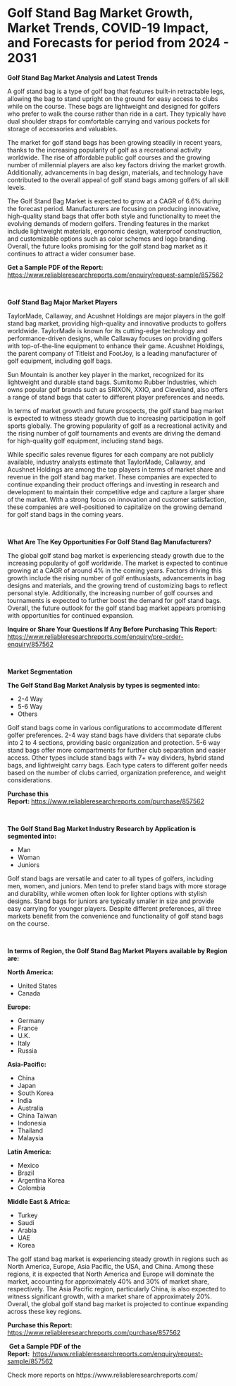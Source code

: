 <p><h1>Golf Stand Bag Market Growth, Market Trends, COVID-19 Impact, and Forecasts for period from 2024 - 2031</h1></p><p><strong>Golf Stand Bag Market Analysis and Latest Trends</strong></p>
<p><p>A golf stand bag is a type of golf bag that features built-in retractable legs, allowing the bag to stand upright on the ground for easy access to clubs while on the course. These bags are lightweight and designed for golfers who prefer to walk the course rather than ride in a cart. They typically have dual shoulder straps for comfortable carrying and various pockets for storage of accessories and valuables.</p><p>The market for golf stand bags has been growing steadily in recent years, thanks to the increasing popularity of golf as a recreational activity worldwide. The rise of affordable public golf courses and the growing number of millennial players are also key factors driving the market growth. Additionally, advancements in bag design, materials, and technology have contributed to the overall appeal of golf stand bags among golfers of all skill levels.</p><p>The Golf Stand Bag Market is expected to grow at a CAGR of 6.6% during the forecast period. Manufacturers are focusing on producing innovative, high-quality stand bags that offer both style and functionality to meet the evolving demands of modern golfers. Trending features in the market include lightweight materials, ergonomic design, waterproof construction, and customizable options such as color schemes and logo branding. Overall, the future looks promising for the golf stand bag market as it continues to attract a wider consumer base.</p></p>
<p><strong>Get a Sample PDF of the Report:&nbsp;</strong> <a href="https://www.reliableresearchreports.com/enquiry/request-sample/857562">https://www.reliableresearchreports.com/enquiry/request-sample/857562</a></p>
<p>&nbsp;</p>
<p><strong>Golf Stand Bag Major Market Players</strong></p>
<p><p>TaylorMade, Callaway, and Acushnet Holdings are major players in the golf stand bag market, providing high-quality and innovative products to golfers worldwide. TaylorMade is known for its cutting-edge technology and performance-driven designs, while Callaway focuses on providing golfers with top-of-the-line equipment to enhance their game. Acushnet Holdings, the parent company of Titleist and FootJoy, is a leading manufacturer of golf equipment, including golf bags.</p><p>Sun Mountain is another key player in the market, recognized for its lightweight and durable stand bags. Sumitomo Rubber Industries, which owns popular golf brands such as SRIXON, XXIO, and Cleveland, also offers a range of stand bags that cater to different player preferences and needs.</p><p>In terms of market growth and future prospects, the golf stand bag market is expected to witness steady growth due to increasing participation in golf sports globally. The growing popularity of golf as a recreational activity and the rising number of golf tournaments and events are driving the demand for high-quality golf equipment, including stand bags.</p><p>While specific sales revenue figures for each company are not publicly available, industry analysts estimate that TaylorMade, Callaway, and Acushnet Holdings are among the top players in terms of market share and revenue in the golf stand bag market. These companies are expected to continue expanding their product offerings and investing in research and development to maintain their competitive edge and capture a larger share of the market. With a strong focus on innovation and customer satisfaction, these companies are well-positioned to capitalize on the growing demand for golf stand bags in the coming years.</p></p>
<p>&nbsp;</p>
<p><strong>What Are The Key Opportunities For Golf Stand Bag Manufacturers?</strong></p>
<p><p>The global golf stand bag market is experiencing steady growth due to the increasing popularity of golf worldwide. The market is expected to continue growing at a CAGR of around 4% in the coming years. Factors driving this growth include the rising number of golf enthusiasts, advancements in bag designs and materials, and the growing trend of customizing bags to reflect personal style. Additionally, the increasing number of golf courses and tournaments is expected to further boost the demand for golf stand bags. Overall, the future outlook for the golf stand bag market appears promising with opportunities for continued expansion.</p></p>
<p><strong>Inquire or Share Your Questions If Any Before Purchasing This Report:</strong> <a href="https://www.reliableresearchreports.com/enquiry/pre-order-enquiry/857562">https://www.reliableresearchreports.com/enquiry/pre-order-enquiry/857562</a></p>
<p>&nbsp;</p>
<p><strong>Market Segmentation</strong></p>
<p><strong>The Golf Stand Bag Market Analysis by types is segmented into:</strong></p>
<p><ul><li>2-4 Way</li><li>5-6 Way</li><li>Others</li></ul></p>
<p><p>Golf stand bags come in various configurations to accommodate different golfer preferences. 2-4 way stand bags have dividers that separate clubs into 2 to 4 sections, providing basic organization and protection. 5-6 way stand bags offer more compartments for further club separation and easier access. Other types include stand bags with 7+ way dividers, hybrid stand bags, and lightweight carry bags. Each type caters to different golfer needs based on the number of clubs carried, organization preference, and weight considerations.</p></p>
<p><strong>Purchase this Report:&nbsp;</strong><a href="https://www.reliableresearchreports.com/purchase/857562">https://www.reliableresearchreports.com/purchase/857562</a></p>
<p>&nbsp;</p>
<p><strong>The Golf Stand Bag Market Industry Research by Application is segmented into:</strong></p>
<p><ul><li>Man</li><li>Woman</li><li>Juniors</li></ul></p>
<p><p>Golf stand bags are versatile and cater to all types of golfers, including men, women, and juniors. Men tend to prefer stand bags with more storage and durability, while women often look for lighter options with stylish designs. Stand bags for juniors are typically smaller in size and provide easy carrying for younger players. Despite different preferences, all three markets benefit from the convenience and functionality of golf stand bags on the course.</p></p>
<p>&nbsp;</p>
<p><strong>In terms of Region, the Golf Stand Bag Market Players available by Region are:</strong></p>
<p>
    <p> <strong> North America: </strong>
        <ul>
            <li>United States</li>
            <li>Canada</li>
        </ul>
        </p> 
    <p> <strong> Europe: </strong>
        <ul>
            <li>Germany</li>
            <li>France</li>
            <li>U.K.</li>
            <li>Italy</li>
            <li>Russia</li>
        </ul>
        </p> 
    <p> <strong> Asia-Pacific: </strong>
        <ul>
            <li>China</li>
            <li>Japan</li>
            <li>South Korea</li>
            <li>India</li>
            <li>Australia</li>
            <li>China Taiwan</li>
            <li>Indonesia</li>
            <li>Thailand</li>
            <li>Malaysia</li>
        </ul>
        </p> 
    <p> <strong> Latin America: </strong>
        <ul>
            <li>Mexico</li>
            <li>Brazil</li>
            <li>Argentina Korea</li>
            <li>Colombia</li>
        </ul>
        </p> 
    <p> <strong> Middle East & Africa: </strong>
        <ul>
            <li>Turkey</li>
            <li>Saudi</li>
            <li>Arabia</li>
            <li>UAE</li>
            <li>Korea</li>
        </ul>
    </p>
    </p>
<p><p>The golf stand bag market is experiencing steady growth in regions such as North America, Europe, Asia Pacific, the USA, and China. Among these regions, it is expected that North America and Europe will dominate the market, accounting for approximately 40% and 30% of market share, respectively. The Asia Pacific region, particularly China, is also expected to witness significant growth, with a market share of approximately 20%. Overall, the global golf stand bag market is projected to continue expanding across these key regions.</p></p>
<p><strong>Purchase this Report: </strong><a href="https://www.reliableresearchreports.com/purchase/857562">https://www.reliableresearchreports.com/purchase/857562</a></p>
<p>&nbsp;<strong>Get a Sample PDF of the Report:&nbsp;&nbsp;</strong><a href="https://www.reliableresearchreports.com/enquiry/request-sample/857562">https://www.reliableresearchreports.com/enquiry/request-sample/857562</a></p>
<p><strong></strong></p>
<p>Check more reports on https://www.reliableresearchreports.com/</p>